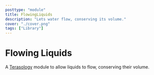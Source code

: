 ```yaml
---
posttype: "module" 
title: FlowingLiquids
description: "Lets water flow, conserving its volume."
cover: "./cover.png"
tags: ["Library"]
---
```

# Flowing Liquids

A [Terasology](https://github.com/MovingBlocks/Terasology) module to allow liquids to flow, conserving their volume.
